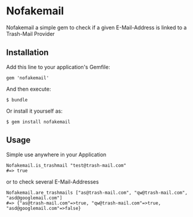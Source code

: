 # Nofakemail

Nofakemail a simple gem to check if a given E-Mail-Address is linked to a Trash-Mail Provider

## Installation

Add this line to your application's Gemfile:

    gem 'nofakemail'

And then execute:

    $ bundle

Or install it yourself as:

    $ gem install nofakemail

## Usage

Simple use anywhere in your Application

    Nofakemail.is_trashmail "test@trash-mail.com"
    #=> true

or to check several E-Mail-Addresses

    Nofakemail.are_trashmails ["as@trash-mail.com", "qw@trash-mail.com", "asd@googlemail.com"]
    #=> {"as@trash-mail.com"=>true, "qw@trash-mail.com"=>true, "asd@googlemail.com"=>false}